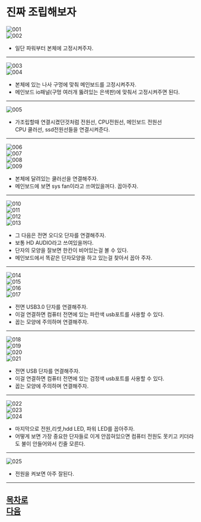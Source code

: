 진짜 조립해보자
=======================
![001](https://github.com/isp829/-/blob/main/image/lecture5/001.jpg)    
![002](https://github.com/isp829/-/blob/main/image/lecture5/002.jpg)      
* 일단 파워부터 본체에 고정시켜주자.  
------------------------------------------  
![003](https://github.com/isp829/-/blob/main/image/lecture5/003.jpg)    
![004](https://github.com/isp829/-/blob/main/image/lecture5/004.jpg)      
* 본체에 있는 나사 구멍에 맞춰 메인보드를 고정시켜주자.  
* 메인보드 io패널(구멍 여러개 뚫려있는 은색판)에 맞춰서 고정시켜주면 된다.  
------------------------------------------  
![005](https://github.com/isp829/-/blob/main/image/lecture5/005.jpg)      
* 가조립할때 연결시켰던것처럼 전원선, CPU전원선, 메인보드 전원선  
CPU 쿨러선, ssd전원선들을 연결시켜준다.  
------------------------------------------  
![006](https://github.com/isp829/-/blob/main/image/lecture5/006.jpg)      
![007](https://github.com/isp829/-/blob/main/image/lecture5/007.jpg)      
![008](https://github.com/isp829/-/blob/main/image/lecture5/008.jpg)  
![009](https://github.com/isp829/-/blob/main/image/lecture5/009.jpg)      
* 본체에 달려있는 쿨러선을 연결해주자.  
* 메인보드에 보면 sys fan이라고 쓰여있을꺼다. 꼽아주자.    
------------------------------------------  
![010](https://github.com/isp829/-/blob/main/image/lecture5/010.jpg)      
![011](https://github.com/isp829/-/blob/main/image/lecture5/011.jpg)      
![012](https://github.com/isp829/-/blob/main/image/lecture5/012.jpg)      
![013](https://github.com/isp829/-/blob/main/image/lecture5/013.jpg)      
* 그 다음은 전면 오디오 단자를 연결해주자.  
* 보통 HD AUDIO라고 쓰여있을꺼다.  
* 단자의 모양을 잘보면 한칸이 비어있는걸 볼 수 있다.   
* 메인보드에서 똑같은 단자모양을 하고 있는걸 찾아서 꼽아 주자.  
------------------------------------------  
![014](https://github.com/isp829/-/blob/main/image/lecture5/014.jpg)      
![015](https://github.com/isp829/-/blob/main/image/lecture5/015.jpg)      
![016](https://github.com/isp829/-/blob/main/image/lecture5/016.jpg)      
![017](https://github.com/isp829/-/blob/main/image/lecture5/017.jpg)      
* 전면 USB3.0 단자를 연결해주자.  
* 이걸 연결하면 컴퓨터 전면에 있는 파란색 usb포트를 사용할 수 있다.  
* 꼽는 모양에 주의하며 연결해주자.  
------------------------------------------  
![018](https://github.com/isp829/-/blob/main/image/lecture5/018.jpg)      
![019](https://github.com/isp829/-/blob/main/image/lecture5/019.jpg)      
![020](https://github.com/isp829/-/blob/main/image/lecture5/020.jpg)      
![021](https://github.com/isp829/-/blob/main/image/lecture5/021.jpg)      
* 전면 USB 단자를 연결해주자.  
* 이걸 연결하면 컴퓨터 전면에 있는 검정색 usb포트를 사용할 수 있다.  
* 꼽는 모양에 주의하며 연결해주자.  
------------------------------------------  
![022](https://github.com/isp829/-/blob/main/image/lecture5/022.jpg)      
![023](https://github.com/isp829/-/blob/main/image/lecture5/023.jpg)      
![024](https://github.com/isp829/-/blob/main/image/lecture5/024.jpg)      
* 마지막으로 전원,리셋,hdd LED, 파워 LED를 꼽아주자.  
* 어떻게 보면 가장 중요한 단자들로 이게 안꼽혀있으면 컴퓨터 전원도 못키고 키더라도 불이 안들어와서 킨줄 모른다.   
------------------------------------------  
![025](https://github.com/isp829/-/blob/main/image/lecture4-2/023.jpg)      
* 전원을 켜보면 아주 잘된다.  
------------------------------------  
[목차로](https://github.com/isp829/-/blob/master/README.md)  
[다음](https://github.com/isp829/-/blob/master/lecture/lecture5-.md)  
-----------------------------
    

